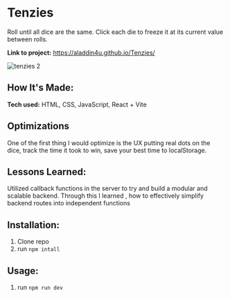 ﻿# Tenzies

Roll until all dice are the same. Click each die to freeze it at its current value between rolls.

**Link to project:** https://aladdin4u.github.io/Tenzies/

![tenzies 2](https://user-images.githubusercontent.com/101972392/201551527-1eb3d0d6-dc37-46c4-8c1d-cdb0dc5c61e7.gif)

## How It's Made:

**Tech used:** HTML, CSS, JavaScript, React + Vite

## Optimizations

One of the first thing I would optimize is the UX putting real dots on the dice, track the time it took to win, save your best time to localStorage.

## Lessons Learned:

Utilized callback functions in the server to try and build a modular and scalable backend. Through this I learned , how to effectively simplify backend routes into independent functions

## Installation:

1. Clone repo
1. run `npm intall`

## Usage:

1. run `npm run dev`
